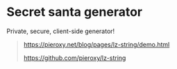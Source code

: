 # Secret santa generator

Private, secure, client-side generator!

> https://pieroxy.net/blog/pages/lz-string/demo.html
>
> https://github.com/pieroxy/lz-string